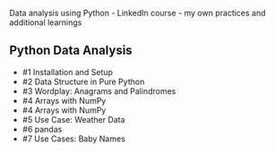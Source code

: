Data analysis using Python - LinkedIn course - my own practices and additional learnings


## Python Data Analysis
* #1 Installation and Setup 
* #2 Data Structure in Pure Python
* #3 Wordplay: Anagrams and Palindromes 
* #4 Arrays with NumPy
* #4 Arrays with NumPy
* #5 Use Case: Weather Data
* #6 pandas 
* #7 Use Cases: Baby Names